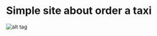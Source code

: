 Simple site about order a taxi
====
![alt tag](http://i33.fastpic.ru/big/2014/0401/74/51e65e6a789ab5f08c3d52e7b1c37674.png)
